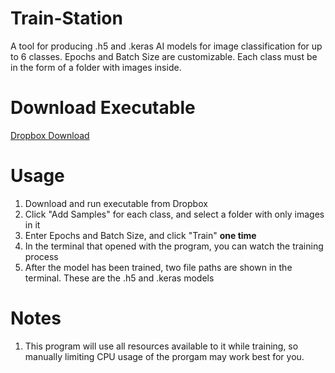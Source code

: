 # Train-Station
A tool for producing .h5 and .keras AI models for image classification for up to 6 classes. Epochs and Batch Size are customizable. Each class must be in the form of a folder with images inside.


# Download Executable
[Dropbox Download](https://www.dropbox.com/scl/fi/d5kf4xjgjkjvjbat25pwz/TrainStation.exe?rlkey=1zrwpd5o5rsnmy9chjvlluo0r&st=ilos91p9&dl=0)


# Usage
1. Download and run executable from Dropbox
2. Click "Add Samples" for each class, and select a folder with only images in it
3. Enter Epochs and Batch Size, and click "Train" **one time**
4. In the terminal that opened with the program, you can watch the training process
5. After the model has been trained, two file paths are shown in the terminal. These are the .h5 and .keras models

# Notes
1. This program will use all resources available to it while training, so manually limiting CPU usage of the prorgam may work best for you.
